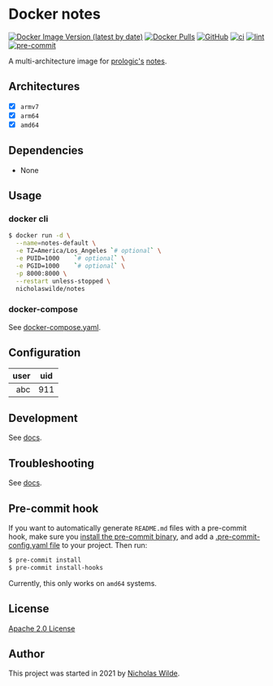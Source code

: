 # Docker notes
[![Docker Image Version (latest by date)](https://img.shields.io/docker/v/nicholaswilde/notes)](https://hub.docker.com/r/nicholaswilde/notes)
[![Docker Pulls](https://img.shields.io/docker/pulls/nicholaswilde/notes)](https://hub.docker.com/r/nicholaswilde/notes)
[![GitHub](https://img.shields.io/github/license/nicholaswilde/docker-notes)](./LICENSE)
[![ci](https://github.com/nicholaswilde/docker-notes/workflows/ci/badge.svg)](https://github.com/nicholaswilde/docker-notes/actions?query=workflow%3Aci)
[![lint](https://github.com/nicholaswilde/docker-notes/workflows/lint/badge.svg?branch=main)](https://github.com/nicholaswilde/docker-notes/actions?query=workflow%3Alint)
[![pre-commit](https://img.shields.io/badge/pre--commit-enabled-brightgreen?logo=pre-commit&logoColor=white)](https://github.com/pre-commit/pre-commit)

A multi-architecture image for [prologic's](https://github.com/prologic) [notes](https://github.com/prologic/notes).

## Architectures

* [x] `armv7`
* [x] `arm64`
* [x] `amd64`

## Dependencies

* None

## Usage
### docker cli

```bash
$ docker run -d \
  --name=notes-default \
  -e TZ=America/Los_Angeles `# optional` \
  -e PUID=1000    `# optional` \
  -e PGID=1000    `# optional` \
  -p 8000:8000 \
  --restart unless-stopped \
  nicholaswilde/notes
```

### docker-compose

See [docker-compose.yaml](./docker-compose.yaml).

## Configuration

|user | uid |
|----:|:---:|
| abc | 911 |

## Development

See [docs](https://nicholaswilde.io/docker-docs/development/).

## Troubleshooting

See [docs](https://nicholaswilde.io/docker-docs/troubleshooting/).

## Pre-commit hook

If you want to automatically generate `README.md` files with a pre-commit hook, make sure you
[install the pre-commit binary](https://pre-commit.com/#install), and add a [.pre-commit-config.yaml file](./.pre-commit-config.yaml)
to your project. Then run:

```bash
$ pre-commit install
$ pre-commit install-hooks
```
Currently, this only works on `amd64` systems.

## License

[Apache 2.0 License](./LICENSE)

## Author
This project was started in 2021 by [Nicholas Wilde](https://github.com/nicholaswilde/).
